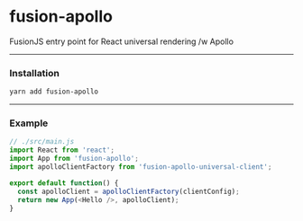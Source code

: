 # fusion-apollo

FusionJS entry point for React universal rendering /w Apollo

---

### Installation

```sh
yarn add fusion-apollo
```

---

### Example

```js
// ./src/main.js
import React from 'react';
import App from 'fusion-apollo';
import apolloClientFactory from 'fusion-apollo-universal-client';

export default function() {
  const apolloClient = apolloClientFactory(clientConfig);
  return new App(<Hello />, apolloClient);
}
```

